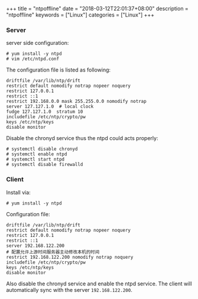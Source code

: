 +++
title = "ntpoffline"
date = "2018-03-12T22:01:37+08:00"
description = "ntpoffline"
keywords = ["Linux"]
categories = ["Linux"]
+++
### Server
server side configuration:    

```
# yum install -y ntpd
# vim /etc/ntpd.conf
```
The configuration file is listed as following:   

```
driftfile /var/lib/ntp/drift
restrict default nomodify notrap nopeer noquery
restrict 127.0.0.1 
restrict ::1
restrict 192.168.0.0 mask 255.255.0.0 nomodify notrap
server 127.127.1.0  # local clock
fudge 127.127.1.0  stratum 10
includefile /etc/ntp/crypto/pw
keys /etc/ntp/keys
disable monitor
```
Disable the chronyd service thus the ntpd could acts properly:   

```
# systemctl disable chronyd
# systemctl enable ntpd
# systemctl start ntpd
# systemctl disable firewalld
```
### Client
Install via:    

```
# yum install -y ntpd
```
Configuration file:    

```
driftfile /var/lib/ntp/drift
restrict default nomodify notrap nopeer noquery
restrict 127.0.0.1 
restrict ::1
server 192.168.122.200
# 配置允许上游时间服务器主动修改本机的时间
restrict 192.168.122.200 nomodify notrap noquery
includefile /etc/ntp/crypto/pw
keys /etc/ntp/keys
disable monitor
```
Also disable the chronyd service and enable the ntpd service. The client will
automatically sync with the server `192.168.122.200`.     
